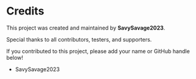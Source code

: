 # Credits

This project was created and maintained by **SavySavage2023**.

Special thanks to all contributors, testers, and supporters.

If you contributed to this project, please add your name or GitHub handle below!

- SavySavage2023
